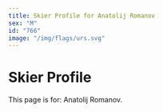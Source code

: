 ```yaml
---
title: Skier Profile for Anatolij Romanov
sex: "M"
id: "766"
image: "/img/flags/urs.svg" 
---
```


# Skier Profile

This page is for: Anatolij Romanov.
    